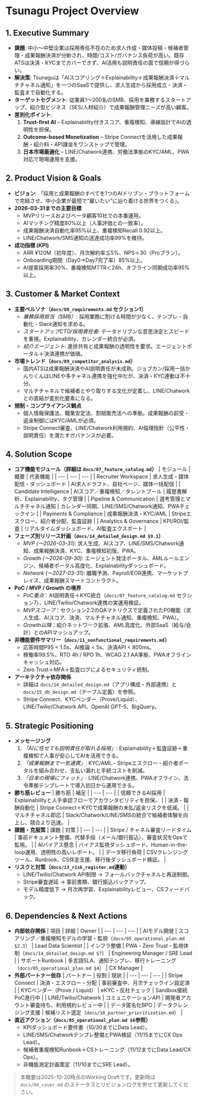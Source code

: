 # Tsunagu Project Overview

## 1. Executive Summary
- **課題**: 中小〜中堅企業は採用専任不在のため求人作成・媒体投稿・候補者管理・成果報酬決済が分断され、時間/コスト/ガバナンス負荷が高い。既存ATSは決済・KYCまでカバーできず、AI活用も説明責任の面で信頼が得づらい。
- **解決策**: Tsunaguは「AIスコアリング＋Explainability＋成果報酬決済＋マルチチャネル通知」を一つのSaaSで提供し、求人生成から採用成立・決済・監査まで自動化する。
- **ターゲットセグメント**: 従業員1〜200名のSMB、採用を兼務するスタートアップ、紹介型ビジネス（SES/人材紹介）で成果報酬管理ニーズが高い顧客。
- **差別化ポイント**:
  1. **Trust-first AI** – Explainability付きスコア、重複検知、導線設計でAIの透明性を担保。
  2. **Outcome-based Monetization** – Stripe Connectを活用した成果報酬・紹介料・API課金をワンストップで管理。
  3. **日本市場最適化** – LINE/Chatwork連携、労働法準拠のKYC/AML、PWA対応で現場運用を支援。

## 2. Product Vision & Goals
- **ビジョン**: 「採用と成果報酬のすべてを1つのAIドリブン・プラットフォームで完結させ、中小企業が最短で“雇いたい”に辿り着ける世界をつくる」。
- **2026-03-31までの主要目標**
  - MVPリリースおよびベータ顧客10社での本番運用。
  - AIマッチング精度80%以上（人事評価との一致率）。
  - 成果報酬決済自動化率95%以上、重複検知Recall 0.92以上。
  - LINE/Chatwork/SMS通知の送達成功率99%を維持。
- **成功指標 (KPI)**
  - ARR ¥120M（初年度）、月次解約率≦5%、NPS＋30（Proプラン）。
  - Onboarding期間（Day0→Day7完了率）85%以上。
  - AI提案採用率30%、重複検知MTTR＜24h、オフライン同期成功率95%以上。

## 3. Customer & Market Context
- **主要ペルソナ（`docs/08_requirements.md` セクション1）**
  - *兼務採用担当（SMB）*: 採用業務に割ける時間が少なく、テンプレ・自動化・Slack通知を求める。
  - *スタートアップCTO/採用責任者*: データドリブンな意思決定とスピードを重視。Explainability、カレンダー統合が必須。
  - *紹介エージェント*: 進捗共有と成果報酬の透明性を要求。エージェントポータル＋決済連携が価値。
- **市場トレンド（`docs/09_competitor_analysis.md`）**
  - 国内ATSは成果報酬決済やAI説明責任が未成熟。ジョブカン/採用一括かんりくんはLINEや多チャネル連携を強化中だが、決済・KYC連動は不十分。
  - マルチチャネルで候補者とやり取りする文化が定着し、LINE/Chatworkとの直結が差別化要素になる。
- **規制・コンプライアンス観点**
  - 個人情報保護法、職業安定法、割賦販売法への準拠。成果報酬の前受・返金制御にはKYC/AMLが必須。
  - Stripe Connect審査、LINE/Chatwork利用規約、AI倫理指針（公平性・説明責任）を満たすガバナンスが必要。

## 4. Solution Scope
- **コア機能モジュール（詳細は `docs/07_feature_catalog.md`）**
  | モジュール | 概要 | 代表機能 |
  | --- | --- | --- |
  | Recruiter Workspace | 求人生成・媒体配信・ダッシュボード | AI求人ドラフト、自社ページ、媒体一括配信 |
  | Candidate Intelligence | AIスコア／重複検知／タレントプール | 履歴書解析、Explainability、タグ管理 |
  | Pipeline & Communication | 選考管理とマルチチャネル通知 | カレンダー同期、LINE/SMS/Chatwork通知、PWAチェックイン |
  | Payments & Compliance | 成果報酬決済・KYC/AML | Stripeエスクロー、紹介者分配、監査証跡 |
  | Analytics & Governance | KPI/ROI/監査 | リアルタイムダッシュボード、AI監査エクスポート |
- **フェーズ別リリース計画（`docs/14_detailed_design.md §9.1`）**
  - *MVP (〜2026-03-31)*: 求人生成、AIスコア、LINE/SMS/Chatwork通知、成果報酬決済、KYC、重複検知初版、PWA。
  - *Growth (〜2026-09-30)*: エージェント発注ポータル、AMLルールエンジン、候補者ポータル高度化、Explainabilityダッシュボード。
  - *Network (〜2027-03-31)*: 離職予測、Payroll/EOR連携、マーケットプレイス、成果報酬スマートコントラクト。
- **PoC / MVP / Growth の境界**
  - *PoC重点*：AI説明責任＋KYC統合（`docs/07_feature_catalog.md` セクション7）、LINE/Twilio/Chatwork連携の実運用検証。
  - *MVPスコープ*：セクション2.2のQAマトリクスで定義されたP0機能（求人生成、AIスコア、決済、マルチチャネル通知、重複検知、PWA）。
  - *Growth以降*：紹介ネットワーク拡張、AML高度化、外部SaaS（給与/会計）とのAPIマッシュアップ。
- **非機能要件サマリー（`docs/11_nonfunctional_requirements.md`）**
  - 応答時間P95 < 1.5s、AI推論 < 5s、決済API < 800ms。
  - 稼働率99.5%、RTO 4h / RPO 1h、WCAG 2.1 AA準拠、PWAオフラインキャッシュ対応。
  - Zero Trust＋MFA＋監査ログによるセキュリティ統制。
- **アーキテクチャ依存関係**
  - 詳細は `docs/14_detailed_design.md`（アプリ構成・外部連携）と `docs/15_db_design.md`（テーブル定義）を参照。
  - Stripe Connect、KYCベンダー（Prove/Liquid）、LINE/Twilio/Chatwork API、OpenAI GPT-5、BigQuery。

## 5. Strategic Positioning
- **メッセージング**
  1. *「AIに任せても説明責任が取れる採用」*: Explainability＋監査証跡＋重複検知で人事が安心してAIを活用できる。
  2. *「成果報酬まで一気通貫」*: KYC/AML・Stripeエスクロー・紹介者ポータルを組み合わせ、支払い漏れと手続コストを削減。
  3. *「日本の現場にフィット」*: LINE/Chatwork連携、PWAオフライン、法令準拠テンプレートで導入初日から運用できる。
- **勝ち筋レビュー**
  | 勝ち筋 | 補足 |
  | --- | --- |
  | 信頼できるAI採用 | Explainabilityと人手承認フローでアカウンタビリティを担保。 |
  | 決済・報酬自動化 | Stripe Connect＋KYCで成果報酬の未払/返金リスクを低減。 |
  | マルチチャネル即応 | Slack/Chatwork/LINE/SMSの統合で候補者体験を向上し、競合より迅速。 |
- **課題・克服策**
  | 課題 | 対策 |
  | --- | --- |
  | Stripe / チャネル審査リードタイム | 事前ドキュメント整備、代替手段（メール/銀行振込）、審査状況をOpsで監視。 |
  | AIバイアス懸念 | バイアス監視ダッシュボード、Human-in-the-loop運用、透明性の高いレポート。 |
  | データ移行負荷 | CSVクレンジングツール、Runbook、CS伴走支援、移行後ダッシュボード検証。 |
- **リスクと対策（`docs/13_risk_register.md`連動）**
  - LINE/Twilio/Chatwork API制限 → フォールバックチャネルと再送制御。
  - Stripe審査遅延 → 事前書類、銀行振込バックアップ。
  - モデル精度低下 → 月次再学習、Explainabilityレビュー、CSフィードバック。

## 6. Dependencies & Next Actions
- **内部依存関係**
  | 項目 | 詳細 | Owner |
  | --- | --- | --- |
  | AIモデル開発 | スコアリング／重複検知モデルの学習・監視（`docs/05_operational_plan.md §2.3`） | Lead Data Scientist |
  | インフラ整備 | PWA・Zero Trust・監視体制（`docs/14_detailed_design.md §7`） | Engineering Manager / SRE Lead |
  | サポートRunbook | 多言語SLA、通知テンプレ、移行トレーニング（`docs/05_operational_plan.md §4`） | CX Manager |
- **外部パートナー依存**
  | パートナー | 役割 | 現状 |
  | --- | --- | --- |
  | Stripe Connect | 決済・エスクロー・分配 | 事前審査中、月次チェックイン設定済 |
  | KYCベンダー（Prove / Liquid） | eKYC・反社チェック | Sandbox接続PoC進行中 |
  | LINE/Twilio/Chatwork | コミュニケーションAPI | 開発者アカウント審査待ち、利用規約レビュー中 |
  | データ匿名化BPO | データクレンジング支援 | 候補リスト選定（`docs/10_partner_prioritization.md`） |
- **直近アクション（`docs/05_operational_plan.md §6`参照）**
  - KPIダッシュボード要件書（10/30までにData Lead）。
  - LINE/SMS/Chatworkテンプレ整備とPWA検証（11/15までにCX Ops Lead）。
  - 候補者重複検知Runbook＋CSトレーニング（11/12までにData Lead/CX Ops）。
  - 非機能測定計画策定（11/10までにSRE Lead）。

> 本概要は2025-10-20時点のWorking Draftです。更新時は `docs/00_cover.md` のステータスとリビジョンログを併せて更新してください。
